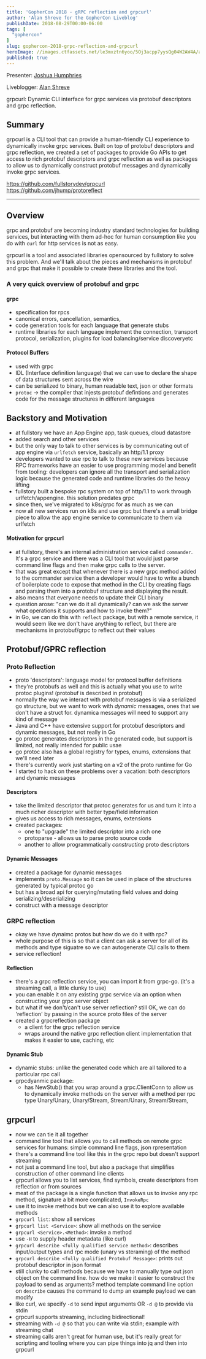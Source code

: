 ```yaml
---
title: 'GopherCon 2018 - gRPC reflection and grpcurl'
author: 'Alan Shreve for the GopherCon Liveblog'
publishDate: 2018-08-29T00:00-06:00
tags: [
  "gophercon"
]
slug: gophercon-2018-grpc-reflection-and-grpcurl
heroImage: //images.ctfassets.net/le3mxztn6yoo/5Oj3acpp7yysQg04W2AW4A/a93d79c10ad903d3902f6b6d8707973a/mechanic-tire-2.jpg
published: true
---
```


Presenter: [Joshua Humphries](https://www.gophercon.com/agenda/speakers/279049)

Liveblogger: [Alan Shreve](https://inconshreveable.com)

grpcurl: Dynamic CLI interface for grpc services via protobuf descriptors and grpc reflection.

## Summary

grpcurl is a CLI tool that can provide a human-friendly CLI experience to dynamically invoke grpc services. Built on top of protobuf descriptors and grpc reflection, we created a set of packages to provide Go APIs to get access to rich protobuf descriptors and grpc reflection as well as packages to allow us to dynamically construct protobuf messages and dynamically invoke grpc services.

https://github.com/fullstorydev/grpcurl
https://github.com/jhump/protoreflect

---

## Overview
grpc and protobuf are becoming industry standard technologies for building services,
but interacting with them ad-hoc for human consumption like you do with `curl` for
http services is not as easy.

grpcurl is a tool and associated libraries opensourced by fullstory to solve this problem.
And we'll talk about the pieces and mechanisms in protobuf and grpc that make it possible
to create these libraries and the tool.

### A very quick overview of protobuf and grpc
#### grpc

  - specification for rpcs
  - canonical errors, cancellation, semantics,
  - code generation tools for each language that generate stubs
  - runtime libraries for each language implement the connection, transport protocol, serialization, plugins for load balancing/service discoveryetc

#### Protocol Buffers
  - used with grpc
  - IDL (Interface definition language) that we can use to  declare the shape of data structures sent across the wire
  - can be serialized to binary, human readable text, json or other formats
  - `protoc` -> the compiler that injests protobuf defintions and generates code for the message structures in different languages

## Backstory and Motivation

  - at fullstory we have an App Engine app, task queues, cloud datastore
  - added search and other services
  - but the only way to talk to other services is by communicating out of app engine via `urlfetch` service, basically an http/1.1 proxy
  - developers wanted to use rpc to talk to these new services because RPC frameworks have an easier to use programming model and benefit from tooling:
    developers can ignore all the transport and serialization logic because the generated code and runtime libraries do the heavy lifting
  - fullstory built a bespoke rpc system on top of http/1.1 to work through urlfetch/appengine. this solution predates grpc
  - since then, we've migrated to k8s/grpc for as much as we can
  - now all new services run on k8s and use grpc but there's a small bridge piece to allow the app engine service to communicate to them via urlfetch

#### Motivation for grpcurl

  - at fullstory, there's an internal administration service called `commander`. It's a grpc service and there was a CLI tool that would just parse command line flags
    and then make grpc calls to the server.
  - that was great except that whenever there is a new grpc method added to the commander service then a developer would have to write a bunch of boilerplate code
    to expose that method in the CLI by creating flags and parsing them into a protobuf structure and displaying the result.
  - also means that everyone needs to update their CLI binary
  - question arose: "can we do it all dynamically? can we ask the server what operations it supports and how to invoke them?"
  - in Go, we can do this with `reflect` package, but with a remote service, it would seem like we don't have anything to reflect, but there are mechanisms in protobuf/grpc to reflect out their values

## Protobuf/GPRC reflection

### Proto Reflection
  - proto 'descriptors': language model for protocol buffer definitions
  - they're protobufs as well and this is actually what you use to write protoc plugins! (protobuf is described in protobuf)
  - normally the way we interact with protobuf messages is via a serialized go structure, but we want to work with *dynamic* messages, ones that we don't have a struct for. dynamica messages will need to support any kind of message
  - Java and C++ have extensive support for protobuf descriptors and dynamic messages, but not really in Go
  - go protoc generates descriptors in the generated code, but support is limited, not really intended for public usae
  - go protoc also has a global registry for types, enums, extensions that we'll need later
  - there's currently work just starting on a v2 of the proto runtime for Go
  - I started to hack on these problems over a vacation: both descriptors and dynamic messages

#### Descriptors
  - take the limited descriptor that protoc generates for us and turn it into a much richer descriptor with better type/field information
  - gives us access to rich messages, enums, extensions
  - created packages:
    - one to "upgrade" the limited descriptor into a rich one
    - protoparse - allows us to parse proto source code
    - another to allow programmatically *constructing* proto descriptors

#### Dynamic Messages
  - created a package for dynamic messages
  - implements `proto.Message` so it can be used in place of the structures generated by typical protoc go
  - but has a broad api for querying/mutating field values and doing serializing/deserializing
  - construct with a message descriptor

### GRPC reflection
  - okay we have dynaimc protos but how do we do it with rpc?
  - whole purpose of this is so that a client can ask a server for all of its methods and type siguatre so we can autogenerate CLI calls to them
  - service reflection!

#### Reflection
  - there's a grpc reflection service, you can import it from grpc-go. (it's a streaming call, a little clunky to use)
  - you can enable it on any existing grpc service via an option when constructing your grpc server object
  - but what if we don't/can't use server reflection? still OK, we can do 'reflection' by passing in the source proto files of the server
  - created a grpcreflection package
    - a client for the grpc reflection service
    - wraps around the native grpc reflection client implementation that makes it easier to use, caching, etc

#### Dynamic Stub
  - dynamic stubs: unlike the generated code which are all tailored to a particular rpc call
  - grpcdyanmic package:
    - has NewStub() that you wrap around a grpc.ClientConn to allow us to dynamically invoke methods on the server with a method per rpc type Unary/Unary, Unary/Stream, Stream/Unary, Stream/Stream,

## grpcurl
  - now we can tie it all together
  - command line tool that allows you to call methods on remote grpc services for humans: simple command line flags, json rpresentation
  - there's a command line tool like this in the grpc repo but doesn't support streaming
  - not just a command line tool, but also a package that simplifies construction of other command line clients
  - grpcurl allows you to list services, find symbols, create descriptors from reflection or from sources
  - meat of the package is a single function that allows us to invoke any rpc method, signature a bit more complicated, `InvokeRpc`
  - use it to invoke methods but we can also use it to explore available methods
  - `grpcurl list`: show all services
  - `grpcurl list <Service>`: show all methods on the service
  - `grpcurl <Service>.<Method>`: invoke a method
  - use `-H` to supply header metadata (like curl)
  - `grpcurl describe <fully qualified service method>`: describes input/output types and rpc mode (unary vs steraming) of the method
  - `grpcurl describe <fully qualified Protobuf Message>`: prints out protobuf descriptor in json format
  - still clunky to call methods because we have to manually type out json object on the command line. how do we make it easier to construct the payload to send as arguments?  method template command line option on `describe` causes the command to dump an example payload we can modify
  - like curl, we specify `-d` to send input arguments OR `-d @` to provide via stdin
  - grpcurl supports streaming, including bidirectional!
  - streaming with `-d @` so that you can write via stdin; example with streaming chat
  - streaming calls aren't great for human use, but it's really great for scripting and tooling where you can pipe things into jq and then into grpcurl
